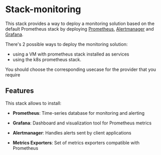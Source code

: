 # Stack-monitoring

This stack provides a way to deploy a monitoring solution based on the default Prometheus stack by deploying [Prometheus](https://prometheus.io/docs/introduction/overview/), [Alertmanager](https://prometheus.io/docs/alerting/latest/alertmanager/) and [Grafana](https://grafana.com/).

There's 2 possible ways to deploy the monitoring solution:

- using a VM with prometheus stack installed as services
- using the k8s prometheus stack.

You should choose the corresponding usecase for the provider that you require

## Features

This stack allows to install:

- **Prometheus**: Time-series database for monitoring and alerting

- **Grafana**: Dashboard and visualization tool for Prometheus metrics

- **Alertmanager**: Handles alerts sent by client applications

- **Metrics Exporters**: Set of metrics exporters compatible with Prometheus

